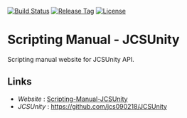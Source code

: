 [![Build Status](https://travis-ci.com/jcs090218/Scripting_Manual_JCSUnity.svg?branch=master)](https://travis-ci.com/jcs090218/Scripting_Manual_JCSUnity)
[![Release Tag](https://img.shields.io/github/tag/jcs090218/Scripting_Manual_JCSUnity.svg?label=release)](https://github.com/jcs090218/Scripting_Manual_JCSUnity/releases/latest)
[![License](https://img.shields.io/badge/License-Apache%202.0-blue.svg)](https://opensource.org/licenses/Apache-2.0)

# Scripting Manual - JCSUnity

Scripting manual website for JCSUnity API.

## Links

* *Website* : [Scripting-Manual-JCSUnity](http://www.jcs-profile.com:3001)
* *JCSUnity* : https://github.com/jcs090218/JCSUnity
